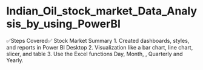 # Indian_Oil_stock_market_Data_Analysis_by_using_PowerBI
✅Steps Covered✅ Stock Market Summary 1. Created dashboards, styles, and reports in Power BI Desktop 2. Visualization like a bar chart, line chart, slicer, and table 3. Use the Excel functions Day, Month, , Quarterly and Yearly.
